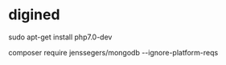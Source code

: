 # digined

sudo apt-get install php7.0-dev

composer require jenssegers/mongodb --ignore-platform-reqs
